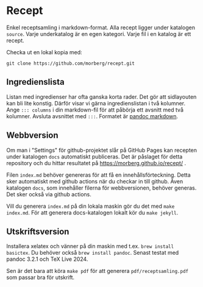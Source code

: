 # Recept

Enkel receptsamling i markdown-format. Alla recept ligger under katalogen `source`. Varje
underkatalog är en egen kategori. Varje fil i en katalog är ett recept.

Checka ut en lokal kopia med:

    git clone https://github.com/morberg/recept.git

## Ingredienslista

Listan med ingredienser har ofta ganska korta rader. Det gör att sidlayouten kan bli lite
konstig. Därför visar vi gärna ingredienslistan i två kolumner. Ange
`::: columns` i din markdown-fil för att påbörja ett avsnitt med två kolumner. Avsluta
avsnittet med `:::`. Formatet är [pandoc
markdown](https://pandoc.org/MANUAL.html#pandocs-markdown).

## Webbversion

Om man i "Settings" för github-projektet slår på GitHub Pages kan recepten under katalogen
`docs` automatiskt publiceras. Det är påslaget för detta repository och du hittar
resultatet på <https://morberg.github.io/recept/> .

Filen `index.md` behöver genereras för att få en innehållsförteckning. Detta sker
automatiskt med github actions när du checkar in till github. Även katalogen `docs`, som
innehåller filerna för webbversionen, behöver generas. Det sker också via github actions.

Vill du generera `index.md` på din lokala maskin gör du det med `make index.md`. För
att generera docs-katalogen lokalt kör du `make jekyll`.

## Utskriftsversion

Installera xelatex och vänner på din maskin med t.ex. `brew install basictex`. Du behöver
också `brew install pandoc`. Senast testat med pandoc 3.2.1 och TeX Live 2024.

Sen är det bara att köra `make pdf` för att generera `pdf/receptsamling.pdf` som passar
bra för utskrift.
